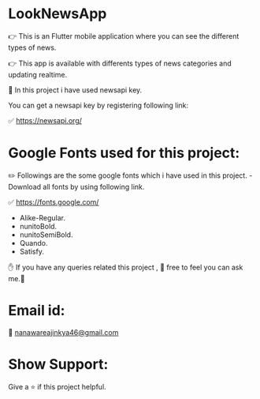 # LookNewsApp
:point_right: This is an Flutter mobile application where you can see the different types of news.

:point_right: This app is available with differents types of news categories and updating realtime.

:bell: In this project i have used newsapi key.

You can get a newsapi key by registering following link:

:white_check_mark: https://newsapi.org/


# Google Fonts used for this project:
:pencil2: Followings are the some google fonts which i have used in this project.
-Download all fonts by using following link.

 :white_check_mark: https://fonts.google.com/

* Alike-Regular.
* nunitoBold.
* nunitoSemiBold.
* Quando.
* Satisfy.

:raised_hand: If you have any queries related this project , :pray: free to feel you can ask me.:pray:

# Email id:
:e-mail: nanawareajinkya46@gmail.com

# Show Support:
Give a ⭐️ if this project helpful.

